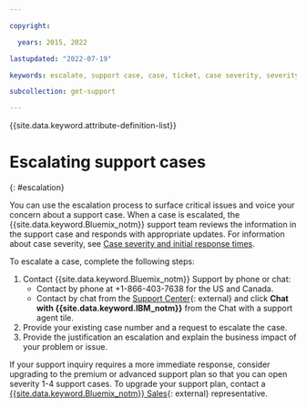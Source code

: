 ```yaml
---

copyright:

  years: 2015, 2022

lastupdated: "2022-07-19"

keywords: escalate, support case, case, ticket, case severity, severity, support case severity

subcollection: get-support

---
```


{{site.data.keyword.attribute-definition-list}}

# Escalating support cases
{: #escalation}

You can use the escalation process to surface critical issues and voice your concern about a support case. When a case is escalated, the {{site.data.keyword.Bluemix_notm}} support team reviews the information in the support case and responds with appropriate updates. For information about case severity, see [Case severity and initial response times](/docs/get-support?topic=get-support-support-case-severity).

To escalate a case, complete the following steps:

1. Contact {{site.data.keyword.Bluemix_notm}} Support by phone or chat:
   * Contact by phone at +1-866-403-7638 for the US and Canada.
   * Contact by chat from the [Support Center](/unifiedsupport/supportcenter){: external} and click **Chat with {{site.data.keyword.IBM_notm}}** from the Chat with a support agent tile.
1. Provide your existing case number and a request to escalate the case.
1. Provide the justification an escalation and explain the business impact of your problem or issue.

If your support inquiry requires a more immediate response, consider upgrading to the premium or advanced support plan so that you can open severity 1-4 support cases. To upgrade your support plan, contact a [{{site.data.keyword.Bluemix_notm}} Sales](https://www.ibm.com/cloud?contactmodule){: external} representative.
